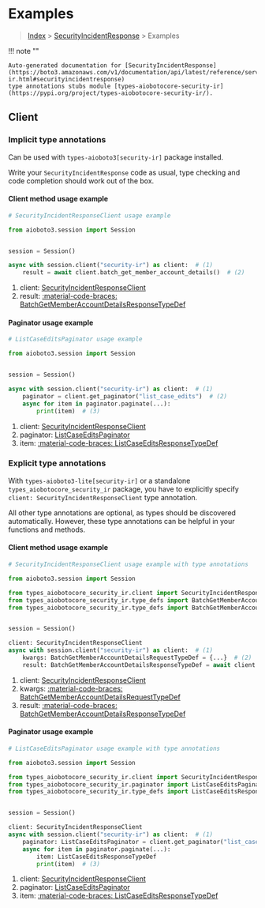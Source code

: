 # Examples

> [Index](../README.md) > [SecurityIncidentResponse](./README.md) > Examples

!!! note ""

    Auto-generated documentation for [SecurityIncidentResponse](https://boto3.amazonaws.com/v1/documentation/api/latest/reference/services/security-ir.html#securityincidentresponse)
    type annotations stubs module [types-aiobotocore-security-ir](https://pypi.org/project/types-aiobotocore-security-ir/).

## Client

### Implicit type annotations

Can be used with `types-aioboto3[security-ir]` package installed.

Write your `SecurityIncidentResponse` code as usual,
type checking and code completion should work out of the box.



#### Client method usage example

```python
# SecurityIncidentResponseClient usage example

from aioboto3.session import Session


session = Session()

async with session.client("security-ir") as client:  # (1)
    result = await client.batch_get_member_account_details()  # (2)
```

1. client: [SecurityIncidentResponseClient](./client.md)
2. result: [:material-code-braces: BatchGetMemberAccountDetailsResponseTypeDef](./type_defs.md#batchgetmemberaccountdetailsresponsetypedef)



#### Paginator usage example

```python
# ListCaseEditsPaginator usage example

from aioboto3.session import Session


session = Session()

async with session.client("security-ir") as client:  # (1)
    paginator = client.get_paginator("list_case_edits")  # (2)
    async for item in paginator.paginate(...):
        print(item)  # (3)
```

1. client: [SecurityIncidentResponseClient](./client.md)
2. paginator: [ListCaseEditsPaginator](./paginators.md#listcaseeditspaginator)
3. item: [:material-code-braces: ListCaseEditsResponseTypeDef](./type_defs.md#listcaseeditsresponsetypedef)




### Explicit type annotations

With `types-aioboto3-lite[security-ir]`
or a standalone `types_aiobotocore_security_ir` package, you have to explicitly specify
`client: SecurityIncidentResponseClient` type annotation.

All other type annotations are optional, as types should be discovered automatically.
However, these type annotations can be helpful in your functions and methods.


#### Client method usage example

```python
# SecurityIncidentResponseClient usage example with type annotations

from aioboto3.session import Session

from types_aiobotocore_security_ir.client import SecurityIncidentResponseClient
from types_aiobotocore_security_ir.type_defs import BatchGetMemberAccountDetailsResponseTypeDef
from types_aiobotocore_security_ir.type_defs import BatchGetMemberAccountDetailsRequestTypeDef


session = Session()

client: SecurityIncidentResponseClient
async with session.client("security-ir") as client:  # (1)
    kwargs: BatchGetMemberAccountDetailsRequestTypeDef = {...}  # (2)
    result: BatchGetMemberAccountDetailsResponseTypeDef = await client.batch_get_member_account_details(**kwargs)  # (3)
```

1. client: [SecurityIncidentResponseClient](./client.md)
2. kwargs: [:material-code-braces: BatchGetMemberAccountDetailsRequestTypeDef](./type_defs.md#batchgetmemberaccountdetailsrequesttypedef)
3. result: [:material-code-braces: BatchGetMemberAccountDetailsResponseTypeDef](./type_defs.md#batchgetmemberaccountdetailsresponsetypedef)



#### Paginator usage example

```python
# ListCaseEditsPaginator usage example with type annotations

from aioboto3.session import Session

from types_aiobotocore_security_ir.client import SecurityIncidentResponseClient
from types_aiobotocore_security_ir.paginator import ListCaseEditsPaginator
from types_aiobotocore_security_ir.type_defs import ListCaseEditsResponseTypeDef


session = Session()

client: SecurityIncidentResponseClient
async with session.client("security-ir") as client:  # (1)
    paginator: ListCaseEditsPaginator = client.get_paginator("list_case_edits")  # (2)
    async for item in paginator.paginate(...):
        item: ListCaseEditsResponseTypeDef
        print(item)  # (3)
```

1. client: [SecurityIncidentResponseClient](./client.md)
2. paginator: [ListCaseEditsPaginator](./paginators.md#listcaseeditspaginator)
3. item: [:material-code-braces: ListCaseEditsResponseTypeDef](./type_defs.md#listcaseeditsresponsetypedef)




